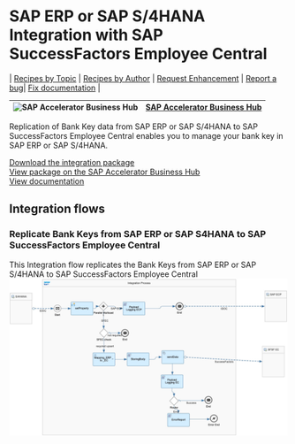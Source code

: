 # SAP ERP or SAP S/4HANA Integration with SAP SuccessFactors Employee Central

\| [Recipes by Topic](../../readme.md ) \| [Recipes by Author](../../author.md ) \| [Request Enhancement](https://github.com/SAP-samples/cloud-integration-flow/issues/new?assignees=&labels=Recipe%20Fix,enhancement&template=recipe-request.md&title=Improve%20SAP%20ERP%20or%20SAP%20S/4HANA%20Integration%20with%20SAP%20SuccessFactors%20Employee%20Central) \| [Report a bug](https://github.com/SAP-samples/cloud-integration-flow/issues/new?assignees=&labels=Recipe%20Fix,bug&template=bug_report.md&title=Issue%20with%20SAP%20ERP%20or%20SAP%20S/4HANA%20Integration%20with%20SAP%20SuccessFactors%20Employee%20Central)\| [Fix documentation](https://github.com/SAP-samples/cloud-integration-flow/issues/new?assignees=&labels=Recipe%20Fix,documentation&template=bug_report.md&title=Docu%20fix%20SAP%20ERP%20or%20SAP%20S/4HANA%20Integration%20with%20SAP%20SuccessFactors%20Employee%20Central) \|

 ![SAP Accelerator Business Hub](https://github.com/SAPAPIBusinessHub.png?size=50 ) | [SAP Accelerator Business Hub](https://api.sap.com/allcommunity) |
 ----|----| 

<p>Replication of Bank Key data from SAP ERP or SAP S/4HANA to SAP SuccessFactors Employee Central enables you to manage your bank key in SAP ERP or SAP S/4HANA.</p>

[Download the integration package](SAPERPorSAPS4HANAIntegrationwithSAPSuccessFactorsEmployeeCentralBankKey.zip)\
[View package on the SAP Accelerator Business Hub](https://api.sap.com/package/SAPERPorSAPS4HANAIntegrationwithSAPSuccessFactorsEmployeeCentralBankKey)\
[View documentation](SAPERPorSAPS4HANAIntegrationwithSAPSuccessFactorsEmployeeCentralBankKey.pdf)
 ## Integration flows
### Replicate Bank Keys from SAP ERP or SAP S4HANA to SAP SuccessFactors Employee Central
This Integration flow replicates the Bank Keys from SAP ERP or SAP S/4HANA to SAP SuccessFactors Employee Central \
 ![input-image](Replicate_Bank_Keys_from_SAP_ERP_or_SAP_S4HANA_to_SAP_SuccessFactors_Employee_Central.jpg)
